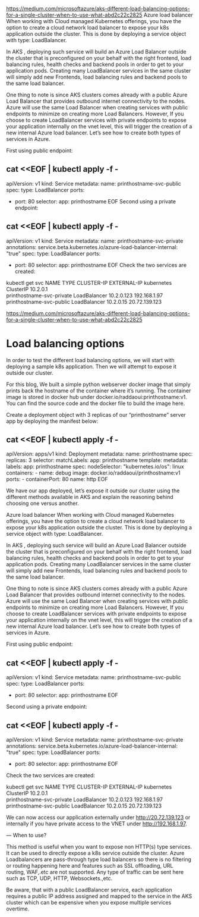 https://medium.com/microsoftazure/aks-different-load-balancing-options-for-a-single-cluster-when-to-use-what-abd2c22c2825
Azure load balancer
When working with Cloud managed Kubernetes offerings, you have the option to create a cloud network load balancer to expose your k8s application outside the cluster. This is done by deploying a service object with type: LoadBalancer.

In AKS , deploying such service will build an Azure Load Balancer outside the cluster that is preconfigured on your behalf with the right frontend, load balancing rules, health checks and backend pools in order to get to your application pods. Creating many LoadBalancer services in the same cluster will simply add new Frontends, load balancing rules and backend pools to the same load balancer.

One thing to note is since AKS clusters comes already with a public Azure Load Balancer that provides outbound internet connectivity to the nodes. Azure will use the same Load Balancer when creating services with public endpoints to minimize on creating more Load Balancers. However, If you choose to create LoadBalancer services with private endpoints to expose your application internally on the vnet level, this will trigger the creation of a new internal Azure load balancer. Let’s see how to create both types of services in Azure.

First using public endpoint:

cat <<EOF | kubectl apply -f -
---
apiVersion: v1
kind: Service
metadata:
  name: printhostname-svc-public
spec:
  type: LoadBalancer
  ports:
  - port: 80
  selector:
    app: printhostname
EOF
Second using a private endpoint:

cat <<EOF | kubectl apply -f -
---
apiVersion: v1
kind: Service
metadata:
  name: printhostname-svc-private
  annotations:
    service.beta.kubernetes.io/azure-load-balancer-internal: "true"
spec:
  type: LoadBalancer
  ports:
  - port: 80
  selector:
    app: printhostname
EOF
Check the two services are created:

kubectl get svc
NAME                      TYPE         CLUSTER-IP    EXTERNAL-IP
kubernetes                ClusterIP    10.2.0.1      <none>     
printhostname-svc-private LoadBalancer 10.2.0.123    192.168.1.97    
printhostname-svc-public  LoadBalancer 10.2.0.15     20.72.139.123   


https://medium.com/microsoftazure/aks-different-load-balancing-options-for-a-single-cluster-when-to-use-what-abd2c22c2825
# Load balancing options
In order to test the different load balancing options, we will start with deploying a sample k8s application. Then we will attempt to expose it outside our cluster.

For this blog, We built a simple python webserver docker image that simply prints back the hostname of the container where it’s running. The container image is stored in docker hub under docker.io/raddaoui:printhostname:v1. You can find the source code and the docker file to build the image here.

Create a deployment object with 3 replicas of our “printhostname” server app by deploying the manifest below:

cat <<EOF | kubectl apply -f -
---
apiVersion: apps/v1
kind: Deployment
metadata:
  name: printhostname
spec:
  replicas: 3
  selector:
    matchLabels:
      app: printhostname
  template:
    metadata:
      labels:
        app: printhostname
    spec:
      nodeSelector:
        "kubernetes.io/os": linux
      containers:
      - name: debug
        image: docker.io/raddaoui/printhostname:v1
        ports:
        - containerPort: 80
          name: http
EOF

We have our app deployed, let’s expose it outside our cluster using the different methods available in AKS and explain the reasoning behind choosing one versus another.

Azure load balancer
When working with Cloud managed Kubernetes offerings, you have the option to create a cloud network load balancer to expose your k8s application outside the cluster. This is done by deploying a service object with type: LoadBalancer.

In AKS , deploying such service will build an Azure Load Balancer outside the cluster that is preconfigured on your behalf with the right frontend, load balancing rules, health checks and backend pools in order to get to your application pods. Creating many LoadBalancer services in the same cluster will simply add new Frontends, load balancing rules and backend pools to the same load balancer.

One thing to note is since AKS clusters comes already with a public Azure Load Balancer that provides outbound internet connectivity to the nodes. Azure will use the same Load Balancer when creating services with public endpoints to minimize on creating more Load Balancers. However, If you choose to create LoadBalancer services with private endpoints to expose your application internally on the vnet level, this will trigger the creation of a new internal Azure load balancer. Let’s see how to create both types of services in Azure.

First using public endpoint:

cat <<EOF | kubectl apply -f -
---
apiVersion: v1
kind: Service
metadata:
  name: printhostname-svc-public
spec:
  type: LoadBalancer
  ports:
  - port: 80
  selector:
    app: printhostname
EOF

Second using a private endpoint:

cat <<EOF | kubectl apply -f -
---
apiVersion: v1
kind: Service
metadata:
  name: printhostname-svc-private
  annotations:
    service.beta.kubernetes.io/azure-load-balancer-internal: "true"
spec:
  type: LoadBalancer
  ports:
  - port: 80
  selector:
    app: printhostname
EOF

Check the two services are created:

kubectl get svc
NAME                      TYPE         CLUSTER-IP    EXTERNAL-IP
kubernetes                ClusterIP    10.2.0.1      <none>     
printhostname-svc-private LoadBalancer 10.2.0.123    192.168.1.97    
printhostname-svc-public  LoadBalancer 10.2.0.15     20.72.139.123   


We can now access our application externally under http://20.72.139.123 or internally if you have private access to the VNET under http://192.168.1.97.

— When to use?

This method is useful when you want to expose non HTTP(s) type services. It can be used to directly expose a k8s service outside the cluster. Azure Loadbalancers are pass-through type load balancers so there is no filtering or routing happening here and features such as SSL offloading, URL routing, WAF,.etc are not supported. Any type of traffic can be sent here such as TCP, UDP, HTTP, Websockets.,etc.

Be aware, that with a public LoadBalancer service, each application requires a public IP address assigned and mapped to the service in the AKS cluster which can be expensive when you expose multiple services overtime.